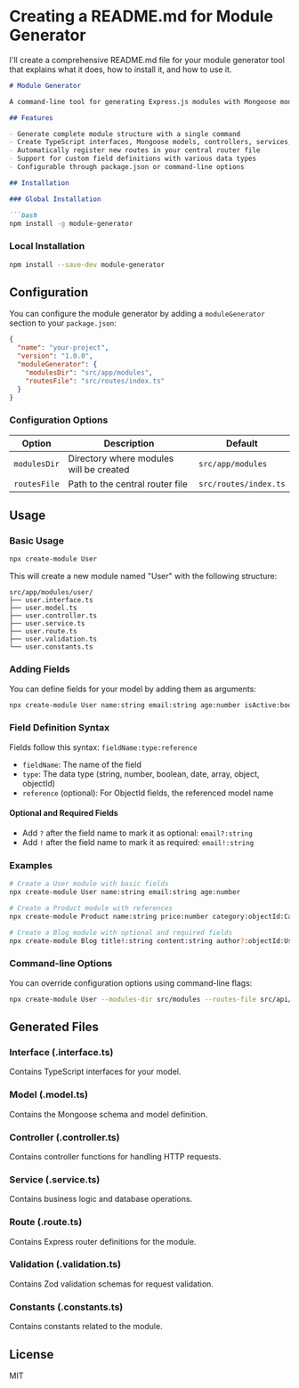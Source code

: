 # Creating a README.md for Module Generator

I'll create a comprehensive README.md file for your module generator tool that explains what it does, how to install it, and how to use it.

````markdown:d:\module-generator\README.md
# Module Generator

A command-line tool for generating Express.js modules with Mongoose models, controllers, services, and routes.

## Features

- Generate complete module structure with a single command
- Create TypeScript interfaces, Mongoose models, controllers, services, and routes
- Automatically register new routes in your central router file
- Support for custom field definitions with various data types
- Configurable through package.json or command-line options

## Installation

### Global Installation

```bash
npm install -g module-generator
````

### Local Installation

```bash
npm install --save-dev module-generator
```

## Configuration

You can configure the module generator by adding a `moduleGenerator` section to your `package.json`:

```json
{
  "name": "your-project",
  "version": "1.0.0",
  "moduleGenerator": {
    "modulesDir": "src/app/modules",
    "routesFile": "src/routes/index.ts"
  }
}
```

### Configuration Options

| Option       | Description                             | Default               |
| ------------ | --------------------------------------- | --------------------- |
| `modulesDir` | Directory where modules will be created | `src/app/modules`     |
| `routesFile` | Path to the central router file         | `src/routes/index.ts` |

## Usage

### Basic Usage

```bash
npx create-module User
```

This will create a new module named "User" with the following structure:

```
src/app/modules/user/
├── user.interface.ts
├── user.model.ts
├── user.controller.ts
├── user.service.ts
├── user.route.ts
├── user.validation.ts
└── user.constants.ts
```

### Adding Fields

You can define fields for your model by adding them as arguments:

```bash
npx create-module User name:string email:string age:number isActive:boolean
```

### Field Definition Syntax

Fields follow this syntax: `fieldName:type:reference`

- `fieldName`: The name of the field
- `type`: The data type (string, number, boolean, date, array, object, objectId)
- `reference` (optional): For ObjectId fields, the referenced model name

#### Optional and Required Fields

- Add `?` after the field name to mark it as optional: `email?:string`
- Add `!` after the field name to mark it as required: `email!:string`

### Examples

```bash
# Create a User module with basic fields
npx create-module User name:string email:string age:number

# Create a Product module with references
npx create-module Product name:string price:number category:objectId:Category

# Create a Blog module with optional and required fields
npx create-module Blog title!:string content:string author?:objectId:User tags:array
```

### Command-line Options

You can override configuration options using command-line flags:

```bash
npx create-module User --modules-dir src/modules --routes-file src/api/routes.ts
```

## Generated Files

### Interface (.interface.ts)

Contains TypeScript interfaces for your model.

### Model (.model.ts)

Contains the Mongoose schema and model definition.

### Controller (.controller.ts)

Contains controller functions for handling HTTP requests.

### Service (.service.ts)

Contains business logic and database operations.

### Route (.route.ts)

Contains Express router definitions for the module.

### Validation (.validation.ts)

Contains Zod validation schemas for request validation.

### Constants (.constants.ts)

Contains constants related to the module.

## License

MIT

```

```
